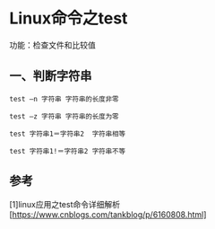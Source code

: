 # Linux命令之test

功能：检查文件和比较值

## 一、判断字符串
```shell
test –n 字符串 字符串的长度非零

test –z 字符串 字符串的长度为零

test 字符串1＝字符串2  字符串相等

test 字符串1!＝字符串2 字符串不等
```

## 参考
[1]linux应用之test命令详细解析[https://www.cnblogs.com/tankblog/p/6160808.html]